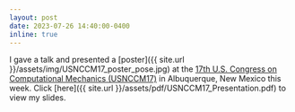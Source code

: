 ```yaml
---
layout: post
date: 2023-07-26 14:40:00-0400
inline: true
---
```


I gave a talk and presented a [poster]({{ site.url }}/assets/img/USNCCM17_poster_pose.jpg) at the <a href="https://17.usnccm.org/">17th U.S. Congress on Computational Mechanics (USNCCM17)</a> in Albuquerque, New Mexico this week. Click [here]({{ site.url }}/assets/pdf/USNCCM17_Presentation.pdf) to view my slides.
